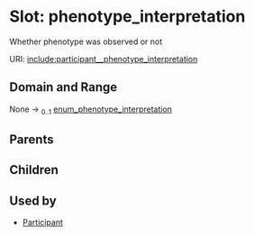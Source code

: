 
# Slot: phenotype_interpretation


Whether phenotype was observed or not

URI: [include:participant__phenotype_interpretation](https://w3id.org/include/participant__phenotype_interpretation)


## Domain and Range

None &#8594;  <sub>0..1</sub> [enum_phenotype_interpretation](enum_phenotype_interpretation.md)

## Parents


## Children


## Used by

 * [Participant](Participant.md)
